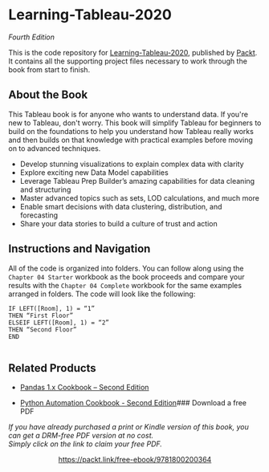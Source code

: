 # Learning-Tableau-2020
*Fourth Edition*


This is the code repository for [Learning-Tableau-2020](https://www.packtpub.com/product/learning-tableau-2020-fourth-edition/9781800200364), published by [Packt](https://www.packtpub.com/). It contains all the supporting project files necessary to work through the book from start to finish.

## About the Book
This Tableau book is for anyone who wants to understand data. If you're new to Tableau, don't worry. This book will simplify Tableau for beginners to build on the foundations to help you understand how Tableau really works and then builds on that knowledge with practical examples before moving on to advanced techniques.

* Develop stunning visualizations to explain complex data with clarity
* Explore exciting new Data Model capabilities
* Leverage Tableau Prep Builder’s amazing capabilities for data cleaning and structuring
* Master advanced topics such as sets, LOD calculations, and much more
* Enable smart decisions with data clustering, distribution, and forecasting
* Share your data stories to build a culture of trust and action

## Instructions and Navigation
All of the code is organized into folders. You can follow along using the ``Chapter 04 Starter`` workbook as the book proceeds and compare your results with the ``Chapter 04 Complete`` workbook for the same examples arranged in folders. 
The code will look like the following:
```
IF LEFT([Room], 1) = “1”
THEN “First Floor” 
ELSEIF LEFT([Room], 1) = “2” 
THEN “Second Floor” 
END 


```


## Related Products
* [Pandas 1.x Cookbook – Second Edition](https://www.packtpub.com/product/pandas-1-x-cookbook-second-edition/9781839213106)

* [Python Automation Cookbook - Second Edition](https://www.packtpub.com/product/python-automation-cookbook-second-edition/9781800207080)### Download a free PDF

 <i>If you have already purchased a print or Kindle version of this book, you can get a DRM-free PDF version at no cost.<br>Simply click on the link to claim your free PDF.</i>
<p align="center"> <a href="https://packt.link/free-ebook/9781800200364">https://packt.link/free-ebook/9781800200364 </a> </p>